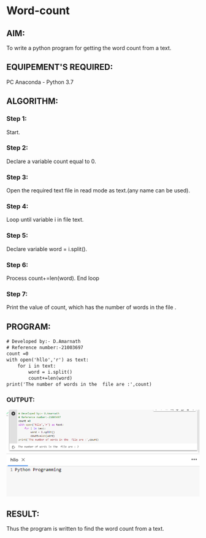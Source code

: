 # Word-count
## AIM:
To write a python program for getting the word count from a text.
## EQUIPEMENT'S REQUIRED: 
PC
Anaconda - Python 3.7
## ALGORITHM: 
### Step 1:
Start.
### Step 2: 
Declare a variable count equal to 0.
 
### Step 3: 
Open the required text file in read mode as text.(any name can be used).

### Step 4: 
Loop until variable i in file text.

### Step 5: 
Declare variable word = i.split().

### Step 6: 
Process count+=len(word). End loop
### Step 7:
Print the value of count, which has the number of words in the file .

## PROGRAM:
```
# Developed by:- D.Amarnath
# Reference number:-21003697
count =0
with open('hllo','r') as text:
    for i in text:
        word = i.split()
        count+=len(word)
print('The number of words in the  file are :',count)
```

### OUTPUT:
![Github logo](word.png)
![Github logo](text.png)




## RESULT:
Thus the program is written to find the word count from a text.
